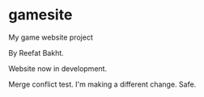 # gamesite
My game website project

By Reefat Bakht.

Website now in development.

Merge conflict test.
I'm making a different change.
Safe.

